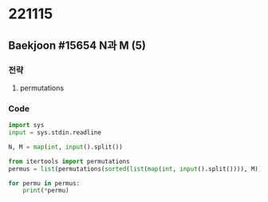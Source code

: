 # 221115

## Baekjoon #15654 N과 M (5)

### 전략
1. permutations

### Code
```python
import sys
input = sys.stdin.readline

N, M = map(int, input().split())

from itertools import permutations
permus = list(permutations(sorted(list(map(int, input().split()))), M))

for permu in permus:
    print(*permu)
```